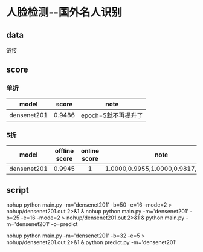 # 人脸检测--国外名人识别
## data
[链接](https://god.yanxishe.com/48)
## score
### 单折
|model|score|note|
|:---:|:---:|:---:|
|densenet201|0.9486|epoch=5就不再提升了|

### 5折
|model|offline score|online score|note|
|:---:|:---:|:---:|:---:|
|densenet201|0.9945|1|1.0000,0.9955,1.0000,0.9817,0.9954|

## script
nohup python main.py -m='densenet201' -b=50 -e=16 -mode=2 > nohup/densenet201.out 2>&1 &
nohup python main.py -m='densenet201' -b=25 -e=16 -mode=2 > nohup/densenet201.out 2>&1 &
python main.py -m='densenet201' -o=predict

nohup python main.py -m='densenet201' -b=32 -e=5 > nohup/densenet201.out 2>&1 &
python predict.py -m='densenet201'

